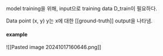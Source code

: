 model training을 위해, input으로 training data D_train이 필요하다.

Data point (x, y)
y는 x에 대한 [[ground-truth]] output을 나타냄.

#### example
![[Pasted image 20241017160646.png]]

